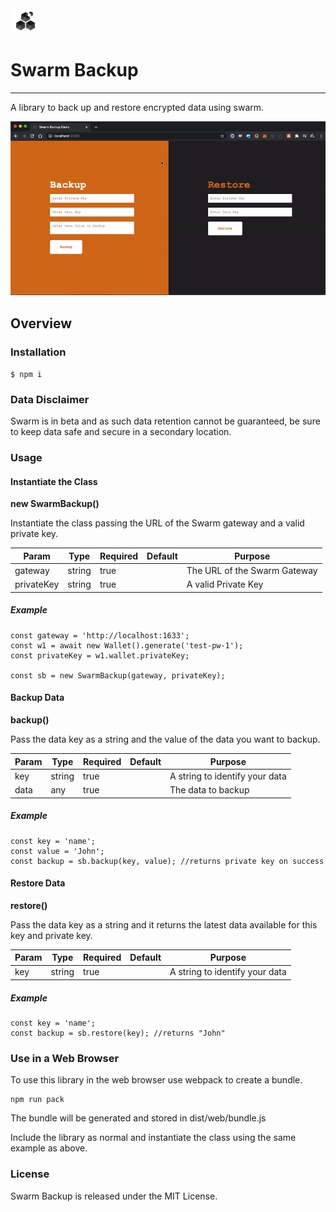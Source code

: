 <img src="swarm-logo.svg" alt="Swarm" height="40px"> 

# Swarm Backup

<hr>

A library to back up and restore encrypted data using swarm.

![Swarm Backup Demo](demo.gif "Demo")

## Overview

### Installation

`$ npm i`

### Data Disclaimer

Swarm is in beta and as such data retention cannot be guaranteed, be sure to keep data safe and secure in a secondary location.   

### Usage

#### Instantiate the Class

**new SwarmBackup()**

Instantiate the class passing the URL of the Swarm gateway and a valid private key.  

| Param |	Type | Required | Default | Purpose |
| ----- | ---- | -------- | ------- | ------- |
| gateway | string | true |  | The URL of the Swarm Gateway |
| privateKey | string | true | | A valid Private Key |

##### Example

```
const gateway = 'http://localhost:1633';
const w1 = await new Wallet().generate('test-pw-1');
const privateKey = w1.wallet.privateKey;

const sb = new SwarmBackup(gateway, privateKey);
```

#### Backup Data

**backup()**

Pass the data key as a string and the value of the data you want to backup.  

| Param |	Type | Required | Default | Purpose |
| ----- | ---- | -------- | ------- | ------- |
| key | string | true | | A string to identify your data |
| data | any | true | | The data to backup |
 
##### Example

```
const key = 'name';
const value = 'John';
const backup = sb.backup(key, value); //returns private key on success
```

#### Restore Data

**restore()**

Pass the data key as a string and it returns the latest data available for this key and private key.  

| Param |	Type | Required | Default | Purpose |
| ----- | ---- | -------- | ------- | ------- |
| key | string | true |  | A string to identify your data |

##### Example

```
const key = 'name';
const backup = sb.restore(key); //returns "John"
```

### Use in a Web Browser

To use this library in the web browser use webpack to create a bundle.

```
npm run pack
```
The bundle will be generated and stored in dist/web/bundle.js

Include the library as normal and instantiate the class using the same example as above.  

### License

Swarm Backup is released under the MIT License.